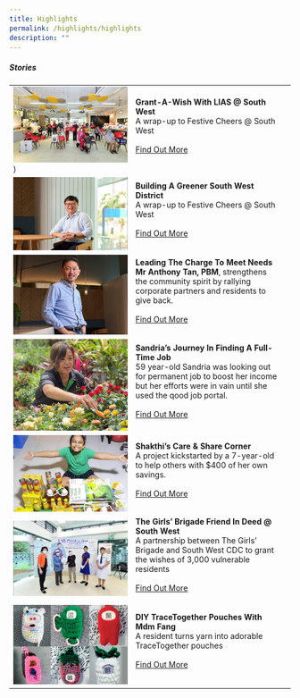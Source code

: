 ```yaml
---
title: Highlights
permalink: /highlights/highlights
description: ""
---
```

##### Stories

| ||  |
| -------- | -------- | -------- |
| ![](/images/Highlights/Grant-A-Wish%20with%20LIAS%20@%20SW%20-%20Pic%201.jpg))    |   **Grant-A-Wish With LIAS @ South West**<br> A wrap-up to Festive Cheers @ South West <br><br> [Find Out More](/highlights/Grant-A-Wish-With-LIAS-SouthWest)<br><br>|      |
| ![](/images/Stories/CM.jpg)    |   **Building A Greener South West District**<br> A wrap-up to Festive Cheers @ South West <br><br> [Find Out More](/stories/Building-A-Greener-South-West-District)<br><br>|      |
| ![](/images/Stories/Anthony.jpg)|  **Leading The Charge To Meet Needs**<br>**Mr Anthony Tan, PBM**, strengthens the community spirit by rallying corporate partners and residents to give back.<br><br> [Find Out More](/stories/Leading-The-Charge-To-Meet-Needs)<br><br>|
|![](/images/Stories/sandria%20(2).jpg)| **Sandria’s Journey In Finding A Full-Time Job**<br>59 year-old Sandria was looking out for permanent job to boost her income but her efforts were in vain until she used the qood job portal.<br><br> [Find Out More](/stories/Sandrias-Journey-In-Finding-A-Full-Time-Job)<br><br>|   |
| ![](/images/Stories/Shakthi-.jpg)    |   **Shakthi’s Care & Share Corner**<br> A project kickstarted by a 7-year-old to help others with $400 of her own savings.<br><br> [Find Out More](/stories/Shakthis-Care-Share-Corner)<br><br>|      |
| ![](/images/Stories/gb.jpg)   |   **The Girls’ Brigade Friend In Deed @ South West**<br> A partnership between The Girls’ Brigade and South West CDC to grant the wishes of 3,000 vulnerable residents <br><br> [Find Out More](/stories/The-Girls-Brigade-Friend-In-Deed-SouthWest)<br><br>|      |
| ![](/images/Stories/tracetogether.png)   |   **DIY TraceTogether Pouches With Mdm Fang**<br> A resident turns yarn into adorable TraceTogether pouches <br><br> [Find Out More](/stories/DIY-TraceTogether-Pouches-WithMdm-Fang)<br><br>|      |